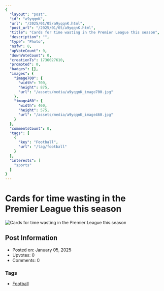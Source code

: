 ```yaml
---
{
  "layout": "post",
  "id": "a9yqqnK",
  "url": "/2025/01/05/a9yqqnK.html",
  "post_url": "/2025/01/05/a9yqqnK.html",
  "title": "Cards for time wasting in the Premier League this season",
  "description": "",
  "type": "Photo",
  "nsfw": 0,
  "upVoteCount": 0,
  "downVoteCount": 0,
  "creationTs": 1736027610,
  "promoted": 0,
  "badges": [],
  "images": {
    "image700": {
      "width": 700,
      "height": 875,
      "url": "/assets/media/a9yqqnK_image700.jpg"
    },
    "image460": {
      "width": 460,
      "height": 575,
      "url": "/assets/media/a9yqqnK_image460.jpg"
    }
  },
  "commentsCount": 0,
  "tags": [
    {
      "key": "Football",
      "url": "/tag/football"
    }
  ],
  "interests": [
    "sports"
  ]
}
---
```


# Cards for time wasting in the Premier League this season

![Cards for time wasting in the Premier League this season](/assets/media/a9yqqnK_image700.jpg)

## Post Information

- Posted on: January 05, 2025
- Upvotes: 0
- Comments: 0

### Tags

- [Football](/tag/Football)
